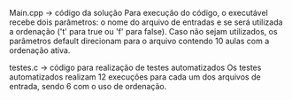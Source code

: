 Main.cpp -> código da solução
Para execução do código, o executável recebe dois parâmetros: o nome do arquivo de entradas e se será utilizada a ordenação ('t' para true ou 'f' para false). Caso não sejam utilizados, os parâmetros default direcionam para o arquivo contendo 10 aulas com a ordenação ativa.

testes.c -> código para realização de testes automatizados
Os testes automatizados realizam 12 execuções para cada um dos arquivos de entrada, sendo 6 com o uso de ordenação.

